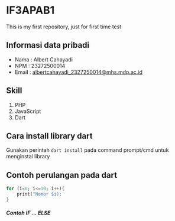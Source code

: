 # IF3APAB1
This is my first repository, just for first time test

## Informasi data pribadi
- Nama : Albert Cahayadi
- NPM : 23272500014
- Email : albertcahayadi_2327250014@mhs.mdp.ac.id

## Skill
1. PHP
2. JavaScript
3. Dart

## Cara install library dart
Gunakan perintah ``dart install`` pada command prompt/cmd untuk menginstal library

## Contoh perulangan pada dart
```dart
for (i=0; i<=10; i++){
    print("Nomor $i);
}
```

##### Contoh IF ... ELSE

